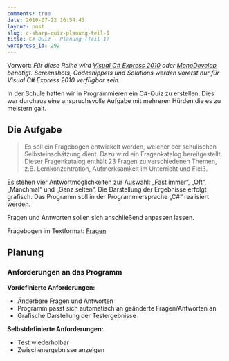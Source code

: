 ```yaml
---
comments: true
date: 2010-07-22 16:54:43
layout: post
slug: c-sharp-quiz-planung-teil-1
title: C# Quiz - Planung (Teil 1)
wordpress_id: 292
---
```


Vorwort: _Für diese Reihe wird [Visual C# Express 2010](http://www.microsoft.com/express/downloads/#2010-Visual-CS) oder [MonoDevelop](http://monodevelop.com/) benötigt. Screenshots, Codesnippets und Solutions werden vorerst nur für Visual C# Express 2010 verfügbar sein._

In der Schule hatten wir in Programmieren ein C#-Quiz zu erstellen. Dies war durchaus eine anspruchsvolle Aufgabe mit mehreren Hürden die es zu meistern galt.


## Die Aufgabe


> Es soll ein Fragebogen entwickelt werden, welcher der schulischen Selbsteinschätzung dient. Dazu wird ein Fragenkatalog bereitgestellt. Dieser Fragenkatalog enthält 23 Fragen zu verschiedenen Themen, z.B. Lernkonzentration, Aufmerksamkeit im Unterricht und Fleiß.

Es stehen vier Antwortmöglichkeiten zur Auswahl: „Fast immer“, „Oft“, „Manchmal“ und „Ganz selten“. Die Darstellung der Ergebnisse erfolgt grafisch. Das Programm soll in der Programmiersprache „C#“ realisiert werden.

Fragen und Antworten sollen sich anschließend anpassen lassen.


Fragebogen im Textformat: [Fragen](http://wpimages.phansch.de/2010/06/Fragen.txt)


## Planung


### Anforderungen an das Programm


**Vordefinierte Anforderungen:**
	
  * Änderbare Fragen und Antworten
  * Programm passt sich automatisch an geänderte Fragen/Antworten an
  * Grafische Darstellung der Testergebnisse


**Selbstdefinierte Anforderungen:**
	
  * Test wiederholbar
  * Zwischenergebnisse anzeigen

